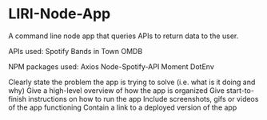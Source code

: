 # LIRI-Node-App
A command line node app that queries APIs to return data to the user.

APIs used: 
  Spotify
  Bands in Town
  OMDB
  
NPM packages used:
  Axios
  Node-Spotify-API
  Moment
  DotEnv

Clearly state the problem the app is trying to solve (i.e. what is it doing and why)
Give a high-level overview of how the app is organized
Give start-to-finish instructions on how to run the app
Include screenshots, gifs or videos of the app functioning
Contain a link to a deployed version of the app


